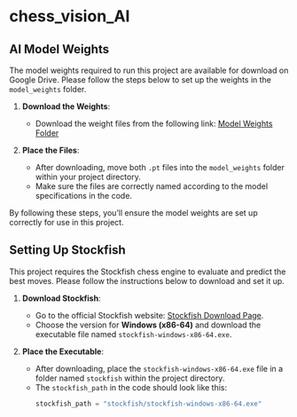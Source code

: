 # chess_vision_AI

## AI Model Weights

The model weights required to run this project are available for download on Google Drive. Please follow the steps below to set up the weights in the `model_weights` folder.

1. **Download the Weights**:
   - Download the weight files from the following link: [Model Weights Folder](https://drive.google.com/drive/folders/1G2VA3MNB89z0uDn6LtDao64N-vRlIaWH?usp=sharing)

2. **Place the Files**:
   - After downloading, move both `.pt` files into the `model_weights` folder within your project directory.
   - Make sure the files are correctly named according to the model specifications in the code.

By following these steps, you’ll ensure the model weights are set up correctly for use in this project.



## Setting Up Stockfish

This project requires the Stockfish chess engine to evaluate and predict the best moves. Please follow the instructions below to download and set it up.

1. **Download Stockfish**:
   - Go to the official Stockfish website: [Stockfish Download Page](https://stockfishchess.org/download/).
   - Choose the version for **Windows (x86-64)** and download the executable file named `stockfish-windows-x86-64.exe`.

2. **Place the Executable**:
   - After downloading, place the `stockfish-windows-x86-64.exe` file in a folder named `stockfish` within the project directory.
   - The `stockfish_path` in the code should look like this:
     ```python
     stockfish_path = "stockfish/stockfish-windows-x86-64.exe"
     ```
